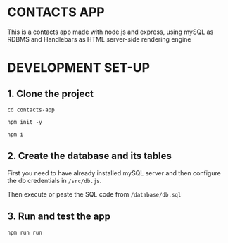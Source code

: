 # CONTACTS APP

This is a contacts app made with node.js and express, using mySQL as RDBMS and Handlebars as 
HTML server-side rendering engine 

# DEVELOPMENT SET-UP

## 1. Clone the project
```
cd contacts-app

npm init -y

npm i
```

## 2. Create the database and its tables

 First you need to have already installed mySQL server and then configure the db credentials in `/src/db.js`.
 
 Then execute or paste the SQL code from `/database/db.sql`

## 3. Run and test the app

`npm run run`
